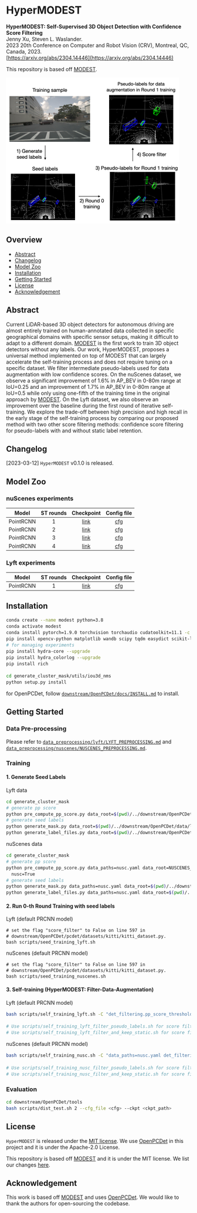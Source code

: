 # HyperMODEST

**HyperMODEST: Self-Supervised 3D Object Detection with Confidence Score Filtering** \
Jenny Xu, Steven L. Waslander. \
2023 20th Conference on Computer and Robot Vision (CRV), Montreal, QC, Canada, 2023.\
[https://arxiv.org/abs/2304.14446](https://arxiv.org/abs/2304.14446)

This repository is based off [MODEST](https://arxiv.org/pdf/2203.15882.pdf). 

![Figure](figures/intro_nuscenes_1984.png)

## Overview
- [Abstract](#abstract)
- [Changelog](#changelog)
- [Model Zoo](#model-zoo)
- [Installation](#installation)
- [Getting Started](#getting-started)
- [License](#license)
- [Acknowledgement](#acknowledgement)

## Abstract
Current LiDAR-based 3D object detectors for autonomous driving are almost entirely trained on human-annotated data collected in specific geographical domains with specific sensor setups, making it difficult to adapt to a different domain. [MODEST](https://arxiv.org/pdf/2203.15882.pdf) is the first work to train 3D object detectors without any labels. Our work, HyperMODEST, proposes a universal method implemented on top of MODEST that can largely accelerate the self-training process and does not require tuning on a specific dataset. We filter intermediate pseudo-labels used for data augmentation with low confidence scores. On the nuScenes dataset, we observe a significant improvement of 1.6\% in AP_BEV in 0-80m range at IoU=0.25 and an improvement of 1.7\% in AP_BEV in 0-80m range at IoU=0.5 while only using one-fifth of the training time in the original approach by [MODEST](https://arxiv.org/pdf/2203.15882.pdf). On the Lyft dataset, we also observe an improvement over the baseline during the first round of iterative self-training. We explore the trade-off between high precision and high recall in the early stage of the self-training process by comparing our proposed method with two other score filtering methods: confidence score filtering for pseudo-labels with and without static label retention.

## Changelog
[2023-03-12] `HyperMODEST` v0.1.0 is released. 

## Model Zoo 

### nuScenes experiments
| Model | ST rounds | Checkpoint  | Config file |
| ----- | :----:  | :----: | :----: |
| PointRCNN | 1 | [link](https://drive.google.com/file/d/1C-qTkmoHjUC8EgaWfqbgIZ9TlgzHoOsu/view?usp=share_link) | [cfg](downstream/OpenPCDet/tools/cfgs/nuscenes_boston_models/pointrcnn_dynamic_obj.yaml) |
| PointRCNN | 2 | [link](https://drive.google.com/file/d/1_f_pATVTlYscuRTAC5BzTWKV-cnY5Pd9/view?usp=share_link) | [cfg](downstream/OpenPCDet/tools/cfgs/nuscenes_boston_models/pointrcnn_dynamic_obj.yaml) |
| PointRCNN | 3 | [link](https://drive.google.com/file/d/1hL4vIEdvN1cqKeJWfsGpouyURHwMn-Yb/view?usp=share_link) | [cfg](downstream/OpenPCDet/tools/cfgs/nuscenes_boston_models/pointrcnn_dynamic_obj.yaml) |
| PointRCNN | 4 | [link](https://drive.google.com/file/d/1Cwspy_8kb8pgBgkMy70WoweudDTAAk18/view?usp=share_link) | [cfg](downstream/OpenPCDet/tools/cfgs/nuscenes_boston_models/pointrcnn_dynamic_obj.yaml) |


### Lyft experiments
| Model | ST rounds | Checkpoint  | Config file |
| ----- | :----:  | :----: | :----: |
| PointRCNN | 1 | [link](https://drive.google.com/file/d/1VtHSx_8h7O6JRfBiMmBKjGlEnDxEi2BC/view?usp=share_link) | [cfg](downstream/OpenPCDet/tools/cfgs/lyft_models/pointrcnn_dynamic_obj.yaml) |


## Installation
```bash
conda create --name modest python=3.8
conda activate modest
conda install pytorch=1.9.0 torchvision torchaudio cudatoolkit=11.1 -c pytorch -c nvidia
pip install opencv-python matplotlib wandb scipy tqdm easydict scikit-learn pyquaternion pillow==8.3.2
# for managing experiments
pip install hydra-core --upgrade
pip install hydra_colorlog --upgrade
pip install rich

cd generate_cluster_mask/utils/iou3d_nms
python setup.py install
```
for OpenPCDet, follow [`downstream/OpenPCDet/docs/INSTALL.md`](downstream/OpenPCDet/docs/INSTALL.md) to install.

## Getting Started

### Data Pre-processing
Please refer to [`data_preprocessing/lyft/LYFT_PREPROCESSING.md`](data_preprocessing/lyft/LYFT_PREPROCESSING.md) and
[`data_preprocessing/nuscenes/NUSCENES_PREPROCESSING.md`](data_preprocessing/nuscenes/NUSCENES_PREPROCESSING.md).

### Training
#### 1. Generate Seed Labels
Lyft data
```bash
cd generate_cluster_mask
# generate pp score
python pre_compute_pp_score.py data_root=$(pwd)/../downstream/OpenPCDet/data/lyft/training
# generate seed labels
python generate_mask.py data_root=$(pwd)/../downstream/OpenPCDet/data/lyft/training
python generate_label_files.py data_root=$(pwd)/../downstream/OpenPCDet/data/lyft/training
```
nuScenes data
```bash
cd generate_cluster_mask
# generate pp score
python pre_compute_pp_score.py data_paths=nusc.yaml data_root=NUSCENES_KITTI_FORMAT_20HZ/training \
  nusc=True
# generate seed labels
python generate_mask.py data_paths=nusc.yaml data_root=$(pwd)/../downstream/OpenPCDet/data/nuscenes_boston/training plane_estimate.max_hs=-1.3
python generate_label_files.py data_paths=nusc.yaml data_root=$(pwd)/../downstream/OpenPCDet/data/nuscenes_boston/training image_shape="[900, 1600]"
```

#### 2. Run 0-th Round Training with seed labels
Lyft (default PRCNN model)
```
# set the flag "score_filter" to False on line 597 in 
# downstream/OpenPCDet/pcdet/datasets/kitti/kitti_dataset.py.
bash scripts/seed_training_lyft.sh
```
nuScenes (default PRCNN model)
```
# set the flag "score_filter" to False on line 597 in 
# downstream/OpenPCDet/pcdet/datasets/kitti/kitti_dataset.py.
bash scripts/seed_training_nuscenes.sh
```

#### 3. Self-training (HyperMODEST: Filter-Data-Augmentation)
Lyft (default PRCNN model)
```bash
bash scripts/self_training_lyft.sh -C "det_filtering.pp_score_threshold=0.7 det_filtering.pp_score_percentile=20 data_paths.bbox_info_save_dst=null calib_path=$(pwd)/downstream/OpenPCDet/data/lyft/training/calib ptc_path=$(pwd)/downstream/OpenPCDet/data/lyft/training/velodyne"

# Use scripts/self_training_lyft_filter_pseudo_labels.sh for score filtering on pseudo-labels, referred to as Algorithm 1 "Filter-Pseudo-Labels" in the paper. 
# Use scripts/self_training_lyft_filter_and_keep_static.sh for score fitering on pseudo-labels with static labels retention, referred to as Algorithm 2 "Filter-And-Keep-Static" in the paper. 

```
nuScenes (default PRCNN model)
```bash
bash scripts/self_training_nusc.sh -C "data_paths=nusc.yaml det_filtering.pp_score_threshold=0.7 det_filtering.pp_score_percentile=20 data_paths.bbox_info_save_dst=null calib_path=$(pwd)/downstream/OpenPCDet/data/nuscenes_boston/training/calib ptc_path=$(pwd)/downstream/OpenPCDet/data/nuscenes_boston/training/velodyne image_shape=[900,1600]"

# Use scripts/self_training_nusc_filter_pseudo_labels.sh for score filtering on pseudo-labels, referred to as Algorithm 1 "Filter-Pseudo-Labels" in the paper. 
# Use scripts/self_training_nusc_filter_and_keep_static.sh for score fitering on pseudo-labels with static labels retention, referred to as Algorithm 2 "Filter-And-Keep-Static" in the paper. 
```

### Evaluation
```bash
cd downstream/OpenPCDet/tools
bash scripts/dist_test.sh 2 --cfg_file <cfg> --ckpt <ckpt_path>
```

## License
`HyperMODEST` is released under the [MIT license](LICENSE).
We use [OpenPCDet](https://github.com/open-mmlab/OpenPCDet) in this project and it is under the Apache-2.0 License.

This repository is based off [MODEST](https://github.com/YurongYou/MODEST) and it is under the MIT license.
We list our changes [here](CHANGES.md).

## Acknowledgement
This work is based off [MODEST](https://github.com/YurongYou/MODEST) and uses [OpenPCDet](https://github.com/open-mmlab/OpenPCDet). We would like to thank the authors for open-sourcing the codebase. 

